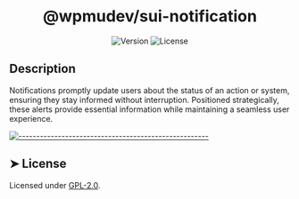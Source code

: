<!-- ⚠️ This README has been generated from the file(s) "../../../blueprint.md" ⚠️--><h1 align="center">@wpmudev/sui-notification</h1>

<div style="text-align: center;">
<img src="https://img.shields.io/badge/Version-0.0.1-blue.svg" alt="Version"> <img src="https://img.shields.io/badge/License-GPL-orange.svg" alt="License">
</div>
<h2> Description </h2> Notifications promptly update users about the status of an action or system, ensuring they stay informed without interruption. Positioned strategically, these alerts provide essential information while maintaining a seamless user experience.


[![-----------------------------------------------------](https://raw.githubusercontent.com/andreasbm/readme/master/assets/lines/colored.png)](#license)

## ➤ License
	
Licensed under [GPL-2.0](https://opensource.org/licenses/GPL-2.0).
